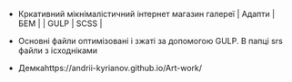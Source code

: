 - Кркативний мікнімалістичний інтернет магазин галереї | Адапти | БЕМ | | GULP | SCSS |

- Основні файли оптимізовані і зжаті за допомогою GULP. В папці srs файли з ісходніками

- Демкаhttps://andrii-kyrianov.github.io/Art-work/
